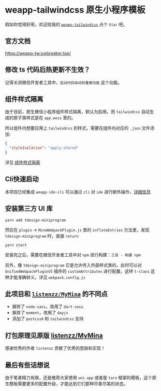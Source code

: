 # weapp-tailwindcss 原生小程序模板

假如你觉得好用，欢迎给我的 [`weapp-tailwindcss`](https://github.com/sonofmagic/weapp-tailwindcss) 点个 `Star` 吧。

## 官方文档

<https://weapp-tw.icebreaker.top/>

## 修改 ts 代码后热更新不生效？

记得关闭微信开发者工具中，`启动代码自动热重载功能` 这个功能。

## 组件样式隔离

由于目前，原生微信小程序组件样式隔离，默认为启用。而 `tailwindcss` 自动生成的原子类样式是在 `app.wxss` 里的。

所以组件内想要应用上 `tailwindcss` 的样式，需要在组件内对应的 `.json` 文件添加:

```json
{
  "styleIsolation": "apply-shared"
}
```

详见 [组件样式隔离](https://developers.weixin.qq.com/miniprogram/dev/framework/custom-component/wxml-wxss.html)

## Cli快速启动

本项目已经集成 `weapp-ide-cli` 可以通过 `cli` 对 `ide` 进行额外操作，[详细信息](https://www.npmjs.com/package/weapp-ide-cli)

## 安装第三方 UI 库

`yarn add tdesign-miniprogram`

然后在 `plugin` -> `MinaWebpackPlugin.js` 里的 `inflateEntries` 方法里，发现 `tdesign-miniprogram` 时，直接 `return`

`yarn start`

安装完之后，需要在微信开发者工具中对 `npm` 进行构建：`工具 - 构建 npm`

另外，像 `tdesign-miniprogram` 它是允许传入外部样式类的，此时可以对 `UnifiedWebpackPluginV5` 插件的 `customAttributes` 进行配置，这样 `t-class` 这种才能准确转义。详见 `webpack.config.js`

## 此项目和 [`listenzz/MyMina`](https://github.com/listenzz/MyMina) 的不同点

- 摒弃了 `node-sass`，改用了 `dart-sass`
- 摒弃了 `moment`，改用了 `dayjs`
- 添加了 `postcss8` 和 `tailwindcss` 支持

## 打包原理见原版 [listenzz/MyMina](https://github.com/listenzz/MyMina)

感谢优秀的作者 `listenzz` 贡献了优秀的思路和实现！

## 最后有些话想说

由于笔者精力有限，还是推荐大家使用 `uni-app` 或者是 `taro` 框架的模板，这个原生模板需要更多的配置升级，才能达到它们那种尽善尽美的状态。
